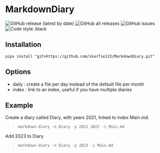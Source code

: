 # MarkdownDiary

![GitHub release (latest by date)](https://img.shields.io/github/v/release/skarfie123/MarkdownDiary)
![GitHub all releases](https://img.shields.io/github/downloads/skarfie123/MarkdownDiary/total)
![GitHub issues](https://img.shields.io/github/issues/skarfie123/MarkdownDiary)
![Code style: black](https://img.shields.io/badge/code%20style-black-000000.svg)

## Installation

`pipx install "git+https://github.com/skarfie123/MarkdownDiary.git"`

## Options

- daily : create a file per day instead of the default file per month
- index : link to an index, useful if you have multiple diaries

## Example

Create a diary called Diary, with years 2021, linked to index Main.md.

> `markdown-diary -n Diary -y 2021 2022 -i Main.md`

Add 2023 to Diary

> `markdown-diary -n Diary -y 2023 -i Main.md`
